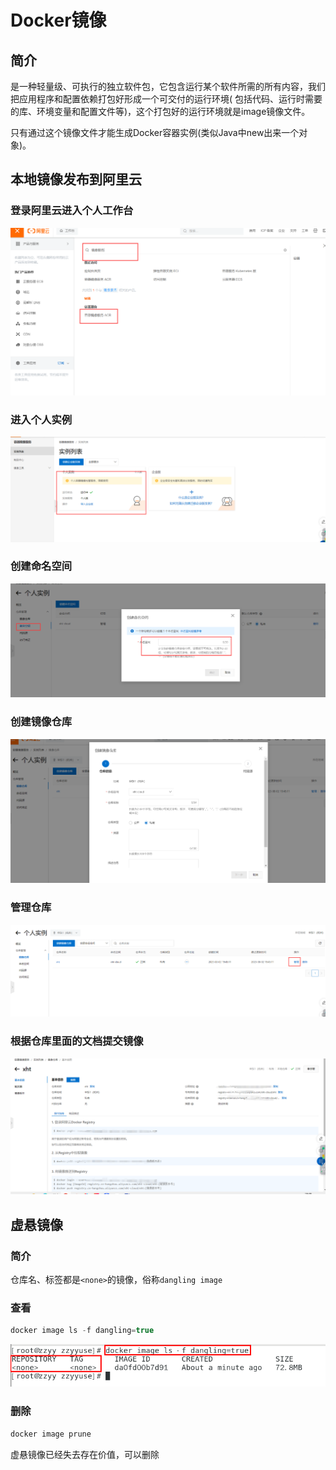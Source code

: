 # Docker镜像

## 简介

是一种轻量级、可执行的独立软件包，它包含运行某个软件所需的所有内容，我们把应用程序和配置依赖打包好形成一个可交付的运行环境(
包括代码、运行时需要的库、环境变量和配置文件等)，这个打包好的运行环境就是image镜像文件。

只有通过这个镜像文件才能生成Docker容器实例(类似Java中new出来一个对象)。

## 本地镜像发布到阿里云

### 登录阿里云进入个人工作台

<img src="./images/image-20230802194745180.png" alt="image-20230802194745180" style="zoom:80%;" />

### 进入个人实例

<img src="./images/image-20230802194815675.png" alt="image-20230802194815675" style="zoom:80%;" />

### 创建命名空间

<img src="./images/image-20230802194856788.png" alt="image-20230802194856788" style="zoom:80%;" />

### 创建镜像仓库

<img src="./images/image-20230802194922254.png" alt="image-20230802194922254" style="zoom:80%;" />

### 管理仓库

<img src="./images/image-20230802194947972.png" alt="image-20230802194947972" style="zoom:80%;" />

### 根据仓库里面的文档提交镜像

<img src="./images/image-20230802195042060.png" alt="image-20230802195042060" style="zoom:80%;" />

## 虚悬镜像

### 简介

仓库名、标签都是`<none>`的镜像，俗称`dangling image`

### 查看

```java
docker image ls -f dangling=true
```

<img src="./images/image-20230811145617829.png" alt="image-20230811145617829" style="zoom:80%;" />

### 删除

```java
docker image prune
```

虚悬镜像已经失去存在价值，可以删除


